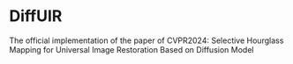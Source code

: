 # DiffUIR
The official implementation of the paper of CVPR2024: Selective Hourglass Mapping for Universal Image Restoration Based on Diffusion Model
